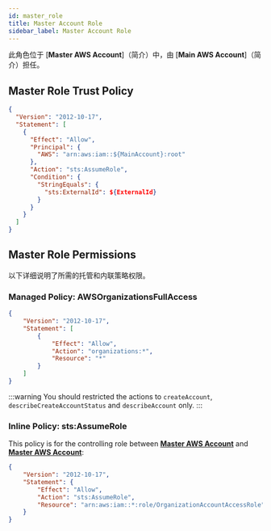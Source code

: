 ```yaml
---
id: master_role
title: Master Account Role
sidebar_label: Master Account Role
---
```


此角色位于 [**Master AWS Account**]（简介）中，由 [**Main AWS Account**]（简介）担任。

## Master Role Trust Policy

```json
{
  "Version": "2012-10-17",
  "Statement": [
    {
      "Effect": "Allow",
      "Principal": {
        "AWS": "arn:aws:iam::${MainAccount}:root"
      },
      "Action": "sts:AssumeRole",
      "Condition": {
        "StringEquals": {
          "sts:ExternalId": ${ExternalId}
        }
      }
    }
  ]
}
```

## Master Role Permissions

以下详细说明了所需的托管和内联策略权限。

### Managed Policy: AWSOrganizationsFullAccess

```json
{
    "Version": "2012-10-17",
    "Statement": [
        {
            "Effect": "Allow",
            "Action": "organizations:*",
            "Resource": "*"
        }
    ]
}
```

:::warning
You should restricted the actions to `createAccount`, `describeCreateAccountStatus` and `describeAccount` only.
:::

### Inline Policy: sts:AssumeRole

This policy is for the controlling role between [**Master AWS Account**](introduction) and [**Master AWS Account**](introduction):

```json
{
    "Version": "2012-10-17",
    "Statement": {
        "Effect": "Allow",
        "Action": "sts:AssumeRole",
        "Resource": "arn:aws:iam::*:role/OrganizationAccountAccessRole"
    }
}
```
